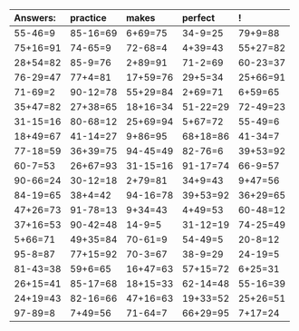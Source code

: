 | Answers: | practice | makes | perfect | ! |
| :--- | :--- | :--- | :--- | :--- |
| 55-46=9 | 85-16=69 | 6+69=75 | 34-9=25 | 79+9=88 | 
| 75+16=91 | 74-65=9 | 72-68=4 | 4+39=43 | 55+27=82 | 
| 28+54=82 | 85-9=76 | 2+89=91 | 71-2=69 | 60-23=37 | 
| 76-29=47 | 77+4=81 | 17+59=76 | 29+5=34 | 25+66=91 | 
| 71-69=2 | 90-12=78 | 55+29=84 | 2+69=71 | 6+59=65 | 
| 35+47=82 | 27+38=65 | 18+16=34 | 51-22=29 | 72-49=23 | 
| 31-15=16 | 80-68=12 | 25+69=94 | 5+67=72 | 55-49=6 | 
| 18+49=67 | 41-14=27 | 9+86=95 | 68+18=86 | 41-34=7 | 
| 77-18=59 | 36+39=75 | 94-45=49 | 82-76=6 | 39+53=92 | 
| 60-7=53 | 26+67=93 | 31-15=16 | 91-17=74 | 66-9=57 | 
| 90-66=24 | 30-12=18 | 2+79=81 | 34+9=43 | 9+47=56 | 
| 84-19=65 | 38+4=42 | 94-16=78 | 39+53=92 | 36+29=65 | 
| 47+26=73 | 91-78=13 | 9+34=43 | 4+49=53 | 60-48=12 | 
| 37+16=53 | 90-42=48 | 14-9=5 | 31-12=19 | 74-25=49 | 
| 5+66=71 | 49+35=84 | 70-61=9 | 54-49=5 | 20-8=12 | 
| 95-8=87 | 77+15=92 | 70-3=67 | 38-9=29 | 24-19=5 | 
| 81-43=38 | 59+6=65 | 16+47=63 | 57+15=72 | 6+25=31 | 
| 26+15=41 | 85-17=68 | 18+15=33 | 62-14=48 | 55-16=39 | 
| 24+19=43 | 82-16=66 | 47+16=63 | 19+33=52 | 25+26=51 | 
| 97-89=8 | 7+49=56 | 71-64=7 | 66+29=95 | 7+17=24 | 
